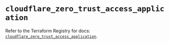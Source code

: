 # `cloudflare_zero_trust_access_application`

Refer to the Terraform Registry for docs: [`cloudflare_zero_trust_access_application`](https://registry.terraform.io/providers/cloudflare/cloudflare/4.40.0/docs/resources/zero_trust_access_application).
